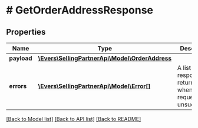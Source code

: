 # # GetOrderAddressResponse

## Properties

Name | Type | Description | Notes
------------ | ------------- | ------------- | -------------
**payload** | [**\Evers\SellingPartnerApi\Model\OrderAddress**](OrderAddress.md) |  | [optional]
**errors** | [**\Evers\SellingPartnerApi\Model\Error[]**](Error.md) | A list of error responses returned when a request is unsuccessful. | [optional]

[[Back to Model list]](../../README.md#models) [[Back to API list]](../../README.md#endpoints) [[Back to README]](../../README.md)
